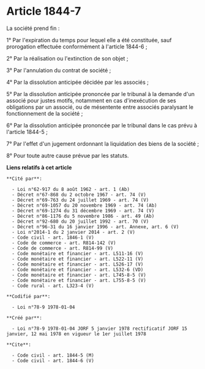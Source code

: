 # Article 1844-7

La société prend fin :

1° Par l'expiration du temps pour lequel elle a été constituée, sauf prorogation effectuée conformément à l'article 1844-6 ;

2° Par la réalisation ou l'extinction de son objet ;

3° Par l'annulation du contrat de société ;

4° Par la dissolution anticipée décidée par les associés ;

5° Par la dissolution anticipée prononcée par le tribunal à la demande d'un associé pour justes motifs, notamment en cas
d'inexécution de ses obligations par un associé, ou de mésentente entre associés paralysant le fonctionnement de la société ;

6° Par la dissolution anticipée prononcée par le tribunal dans le cas prévu à l'article 1844-5 ;

7° Par l'effet d'un jugement ordonnant la liquidation des biens de la société ;

8° Pour toute autre cause prévue par les statuts.

**Liens relatifs à cet article**

	**Cité par**:

	  - Loi n°62-917 du 8 août 1962 - art. 1 (Ab)
	  - Décret n°67-868 du 2 octobre 1967 - art. 74 (V)
	  - Décret n°69-763 du 24 juillet 1969 - art. 74 (V)
	  - Décret n°69-1057 du 20 novembre 1969 - art. 74 (Ab)
	  - Décret n°69-1274 du 31 décembre 1969 - art. 74 (V)
	  - Décret n°86-1176 du 5 novembre 1986 - art. 49 (Ab)
	  - Décret n°92-680 du 20 juillet 1992 - art. 70 (V)
	  - Décret n°96-31 du 16 janvier 1996 - art. Annexe, art. 6 (V)
	  - Loi n°2014-1 du 2 janvier 2014 - art. 2 (V)
	  - Code civil - art. 1846-1 (V)
	  - Code de commerce - art. R814-142 (V)
	  - Code de commerce - art. R814-99 (V)
	  - Code monétaire et financier - art. L511-16 (V)
	  - Code monétaire et financier - art. L522-11 (V)
	  - Code monétaire et financier - art. L526-17 (V)
	  - Code monétaire et financier - art. L532-6 (VD)
	  - Code monétaire et financier - art. L745-8-5 (V)
	  - Code monétaire et financier - art. L755-8-5 (V)
	  - Code rural - art. L323-4 (V)

	**Codifié par**:

	  - Loi n°78-9 1978-01-04

	**Créé par**:

	  - Loi n°78-9 1978-01-04 JORF 5 janvier 1978 rectificatif JORF 15 janvier, 12 mai 1978 en vigueur le 1er juillet 1978

	**Cite**:

	  - Code civil - art. 1844-5 (M)
	  - Code civil - art. 1844-6 (V)
